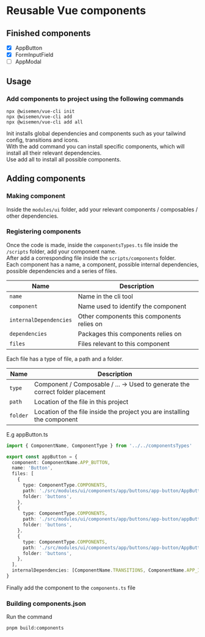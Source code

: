 # Reusable Vue components

## Finished components

- [x] AppButton
- [x] FormInputField
- [ ] AppModal
  
## Usage

### Add components to project using the following commands
```
npx @wisemen/vue-cli init
npx @wisemen/vue-cli add
npx @wisemen/vue-cli add all
```

Init installs global dependencies and components such as your tailwind config, transitions and icons.\
With the add command you can install specific components, which will install all their relevant dependencies.\
Use add all to install all possible components.

## Adding components

### Making component

Inside the ```modules/ui``` folder, add your relevant components / composables / other dependencies.

### Registering components

Once the code is made, inside the ```componentsTypes.ts``` file inside the ```/scripts``` folder, add your component name.\
After add a corresponding file inside the ```scripts/components``` folder.\
Each component has a name, a component, possible internal dependencies, possible dependencies and a series of files.

| Name      | Description                             |
| --------- | --------------------------------------- |
| `name`   | Name in the cli tool          |
| `component` | Name used to identify the component |
| `internalDependencies` | Other components this components relies on |
| `dependencies` | Packages this components relies on |
| `files` | Files relevant to this component |

Each file has a type of file, a path and a folder.

| Name      | Description                             |
| --------- | --------------------------------------- |
| `type`   | Component / Composable / ... -> Used to generate the correct folder placement          |
| `path` | Location of the file in this project |
| `folder` | Location of the file inside the project you are installing the component |


E.g appButton.ts
```typescript
import { ComponentName, ComponentType } from '../../componentsTypes'

export const appButton = {
  component: ComponentName.APP_BUTTON,
  name: 'Button',
  files: [
    {
      type: ComponentType.COMPONENTS,
      path: './src/modules/ui/components/app/buttons/app-button/AppButton.vue',
      folder: 'buttons',
    },
    {
      type: ComponentType.COMPONENTS,
      path: './src/modules/ui/components/app/buttons/app-button/appButtonVariants.ts',
      folder: 'buttons',
    },
    {
      type: ComponentType.COMPONENTS,
      path: './src/modules/ui/components/app/buttons/app-button/AppButtonLoader.vue',
      folder: 'buttons',
    },
  ],
  internalDependencies: [ComponentName.TRANSITIONS, ComponentName.APP_ICON],
}
```

Finally add the component to the ```components.ts``` file

### Building components.json

Run the command
```
pnpm build:components
```

